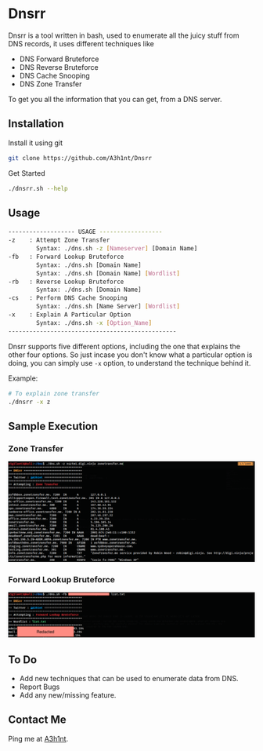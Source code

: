 # Dnsrr 
Dnsrr is a tool written in bash, used to enumerate all the juicy stuff from DNS records, it uses different techniques like
- DNS Forward Bruteforce
- DNS Reverse Bruteforce
- DNS Cache Snooping
- DNS Zone Transfer

To get you all the information that you can get, from a DNS server.

## Installation
Install it using git
```bash
git clone https://github.com/A3h1nt/Dnsrr
```
Get Started
```bash
./dnsrr.sh --help
```
## Usage
```bash
------------------- USAGE ------------------
-z    : Attempt Zone Transfer
        Syntax: ./dns.sh -z [Nameserver] [Domain Name]
-fb   : Forward Lookup Bruteforce
        Syntax: ./dns.sh [Domain Name]
        Syntax: ./dns.sh [Domain Name] [Wordlist]
-rb   : Reverse Lookup Bruteforce
        Syntax: ./dns.sh [Domain Name]
-cs   : Perform DNS Cache Snooping
        Syntax: ./dns.sh [Name Server] [Wordlist]
-x    : Explain A Particular Option
        Syntax: ./dns.sh -x [Option_Name]
------------------------------------------------
```
Dnsrr supports five different options, including the one that explains the other four options. So just incase you don't know what a particular option is doing, you can simply use `-x` option, to understand the technique behind it.

Example:
```bash
# To explain zone transfer
./dnsrr -x z
```

## Sample Execution
### Zone Transfer
![execution](/images/1.png)

### Forward Lookup Bruteforce
![execution](/images/2.png)

## To Do
- Add new techniques that can be used to enumerate data from DNS.
- Report Bugs
- Add any new/missing feature.

## Contact Me
Ping me at [A3h1nt](https://twitter.com/A3h1nt).
